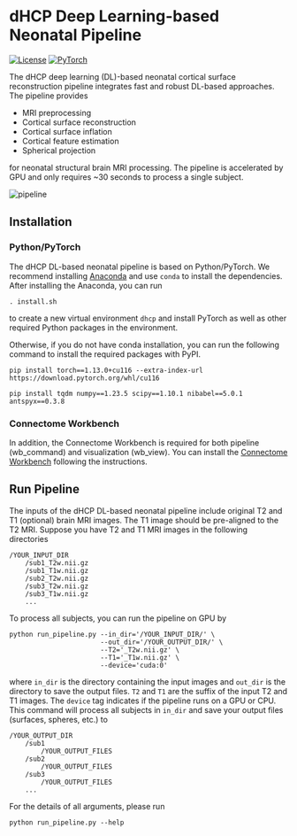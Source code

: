 # dHCP Deep Learning-based Neonatal Pipeline

[![License](https://img.shields.io/badge/License-Apache_2.0-blue.svg)](https://opensource.org/licenses/Apache-2.0)
[![PyTorch](https://img.shields.io/badge/PyTorch-1.13.0-brightgreen.svg)](https://pytorch.org/)

The dHCP deep learning (DL)-based neonatal cortical surface reconstruction pipeline integrates fast and robust DL-based approaches. The pipeline provides

* MRI preprocessing
* Cortical surface reconstruction
* Cortical surface inflation
* Cortical feature estimation
* Spherical projection

for neonatal structural brain MRI processing. The pipeline is accelerated by GPU and only requires ~30 seconds to process a single subject.

![pipeline](./pipeline.png)


## Installation

### Python/PyTorch

The dHCP DL-based neonatal pipeline is based on Python/PyTorch. We recommend installing [Anaconda](https://www.anaconda.com/download) and use ```conda``` to install the dependencies. After installing the Anaconda, you can run 
```
. install.sh
```
to create a new virtual environment ```dhcp``` and install PyTorch as well as other required Python packages in the environment.

Otherwise, if you do not have conda installation, you can run the following command to install the required packages with PyPI.
```
pip install torch==1.13.0+cu116 --extra-index-url https://download.pytorch.org/whl/cu116

pip install tqdm numpy==1.23.5 scipy==1.10.1 nibabel==5.0.1 antspyx==0.3.8
```

### Connectome Workbench

In addition, the Connectome Workbench is required for both pipeline (wb_command) and visualization (wb_view). You can install the [Connectome Workbench](https://www.humanconnectome.org/software/get-connectome-workbench) following the instructions.


## Run Pipeline

The inputs of the dHCP DL-based neonatal pipeline include original T2 and T1 (optional) brain MRI images. The T1 image should be pre-aligned to the T2 MRI. Suppose you have T2 and T1 MRI images in the following directories
```
/YOUR_INPUT_DIR
    /sub1_T2w.nii.gz
    /sub1_T1w.nii.gz
    /sub2_T2w.nii.gz
    /sub3_T2w.nii.gz
    /sub3_T1w.nii.gz
    ...
```

To process all subjects, you can run the pipeline on GPU by
```
python run_pipeline.py --in_dir='/YOUR_INPUT_DIR/' \
                       --out_dir='/YOUR_OUTPUT_DIR/' \
                       --T2='_T2w.nii.gz' \
                       --T1='_T1w.nii.gz' \
                       --device='cuda:0'
```

where ```in_dir``` is the directory containing the input images and ```out_dir``` is the directory to save the output files. ```T2``` and ```T1``` are the suffix of the input T2 and T1 images. The ```device``` tag indicates if the pipeline runs on a GPU or CPU. This command will process all subjects in ```in_dir``` and save your output files (surfaces, spheres, etc.) to
```
/YOUR_OUTPUT_DIR
    /sub1
        /YOUR_OUTPUT_FILES
    /sub2
        /YOUR_OUTPUT_FILES
    /sub3
        /YOUR_OUTPUT_FILES
    ...
```

For the details of all arguments, please run
```
python run_pipeline.py --help
```